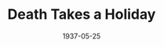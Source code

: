 ---
title: Death Takes a Holiday
date: 1937-05-25
opening_date: 1937-05-25
closing_date:
layout: productions
playbill:
Theatre: Theatre Jacksonville
cast:
- Duke Lambert: Allen Moreland
- Grazia: Betty Perry
- Rhoda Fenton: Doris Lockhart
- Cora: Emma Sue Zink
- Duchess Stephaine: Genevieve Kenly
- Fedele: H.V. Rocco
- Eric Fenton: John Salzer
- Baron Cesarea: Joseph Marron
- Major Whitread: Maurice Perkins
- Princess of San Luca: Maye Elizabeth Mackinnon
- Aldo: Miriam Jobe
- Corrado: Stokes Perry
- Prince Sirki: Virgil Perry
crew:
- Lighting: H.E. DeFlorin
- Setting Assistant:
  - Herbert Swisher
  - Mary Courtney
  - Stokes Perry
- Director: Huron L. Blyden
- Set Design: R.H.H. Blackwell
- Props: Maxine Swisher
orchestra:
---
